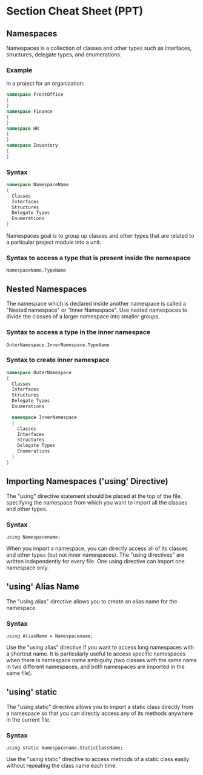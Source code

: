 
# Section Cheat Sheet (PPT)

## Namespaces
Namespaces is a collection of classes and other types such as interfaces, structures, delegate types, and enumerations.

### Example
In a project for an organization:
```csharp
namespace FrontOffice
{
}
namespace Finance
{
}
namespace HR
{
}
namespace Inventory
{
}
```

### Syntax
```csharp
namespace NamespaceName
{
  Classes
  Interfaces
  Structures
  Delegate Types
  Enumerations
}
```

Namespaces goal is to group up classes and other types that are related to a particular project module into a unit.

### Syntax to access a type that is present inside the namespace
`NamespaceName.TypeName`

## Nested Namespaces
The namespace which is declared inside another namespace is called a "Nested namespace" or “Inner Namespace".
Use nested namespaces to divide the classes of a larger namespace into smaller groups.

### Syntax to access a type in the inner namespace
`OuterNamespace.InnerNamespace.TypeName`

### Syntax to create inner namespace
```csharp
namespace OuterNamespace
{
  Classes
  Interfaces
  Structures
  Delegate Types
  Enumerations

  namespace InnerNamespace
  {
    Classes
    Interfaces
    Structures
    Delegate Types
    Enumerations
  }
}
```

## Importing Namespaces ('using' Directive)
The "using" directive statement should be placed at the top of the file, specifying the namespace from which you want to import all the classes and other types.

### Syntax
`using Namespacename;`

When you import a namespace, you can directly access all of its classes and other types (but not inner namespaces). The "using directives" are written independently for every file. One using directive can import one namespace only.

## 'using' Alias Name
The "using alias" directive allows you to create an alias name for the namespace.

### Syntax
`using AliasName = Namespacename;`

Use the "using alias" directive if you want to access long namespaces with a shortcut name. It is particularly useful to access specific namespaces when there is namespace name ambiguity (two classes with the same name in two different namespaces, and both namespaces are imported in the same file).

## 'using' static
The "using static" directive allows you to import a static class directly from a namespace so that you can directly access any of its methods anywhere in the current file.

### Syntax
`using static Namespacename.StaticClassName;`

Use the "using static" directive to access methods of a static class easily without repeating the class name each time.
